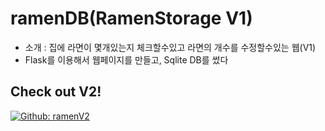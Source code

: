 # ramenDB(RamenStorage V1)

* 소개 : 집에 라면이 몇개있는지 체크할수있고 라면의 개수를 수정할수있는 웹(V1)
* Flask를 이용해서 웹페이지를 만들고, Sqlite DB를 썼다


## Check out V2!
[![Github: ramenV2](https://img.shields.io/badge/Github-ramenV2-6528F7.svg)](https://github.com/appoung/ramen_storageV2)
